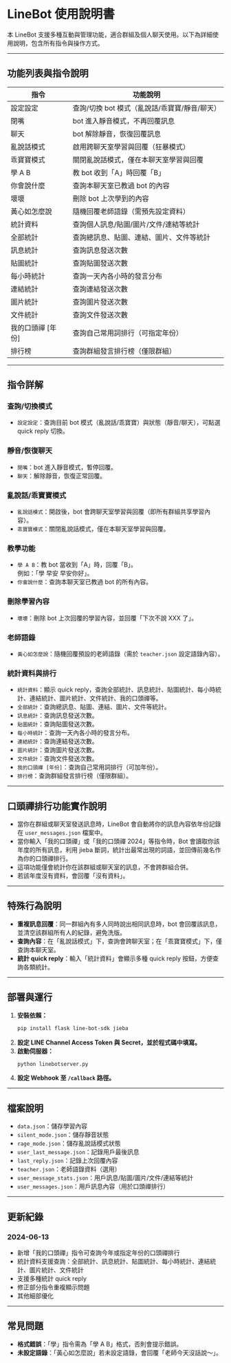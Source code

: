 # LineBot 使用說明書

本 LineBot 支援多種互動與管理功能，適合群組及個人聊天使用。以下為詳細使用說明，包含所有指令與操作方式。

---

## 功能列表與指令說明

| 指令              | 功能說明                                      |
| ----------------- | --------------------------------------------- |
| 設定設定          | 查詢/切換 bot 模式（亂說話/乖寶寶/靜音/聊天） |
| 閉嘴              | bot 進入靜音模式，不再回覆訊息                |
| 聊天              | bot 解除靜音，恢復回覆訊息                    |
| 亂說話模式        | 啟用跨聊天室學習與回覆（狂暴模式）            |
| 乖寶寶模式        | 關閉亂說話模式，僅在本聊天室學習與回覆        |
| 學 A B            | 教 bot 收到「A」時回覆「B」                   |
| 你會說什麼        | 查詢本聊天室已教過 bot 的內容                 |
| 壞壞              | 刪除 bot 上次學到的內容                       |
| 黃心如怎麼說      | 隨機回覆老師語錄（需預先設定資料）            |
| 統計資料          | 查詢個人訊息/貼圖/圖片/文件/連結等統計        |
| 全部統計          | 查詢總訊息、貼圖、連結、圖片、文件等統計      |
| 訊息統計          | 查詢訊息發送次數                              |
| 貼圖統計          | 查詢貼圖發送次數                              |
| 每小時統計        | 查詢一天內各小時的發言分布                    |
| 連結統計          | 查詢連結發送次數                              |
| 圖片統計          | 查詢圖片發送次數                              |
| 文件統計          | 查詢文件發送次數                              |
| 我的口頭禪 [年份] | 查詢自己常用詞排行（可指定年份）              |
| 排行榜            | 查詢群組發言排行榜（僅限群組）                |

---

## 指令詳解

### 查詢/切換模式

- `設定設定`：查詢目前 bot 模式（亂說話/乖寶寶）與狀態（靜音/聊天），可點選 quick reply 切換。

### 靜音/恢復聊天

- `閉嘴`：bot 進入靜音模式，暫停回覆。
- `聊天`：解除靜音，恢復正常回覆。

### 亂說話/乖寶寶模式

- `亂說話模式`：開啟後，bot 會跨聊天室學習與回覆（即所有群組共享學習內容）。
- `乖寶寶模式`：關閉亂說話模式，僅在本聊天室學習與回覆。

### 教學功能

- `學 A B`：教 bot 當收到「A」時，回覆「B」。  
   例如：「學 早安 早安你好」。
- `你會說什麼`：查詢本聊天室已教過 bot 的所有內容。

### 刪除學習內容

- `壞壞`：刪除 bot 上次回覆的學習內容，並回覆「下次不說 XXX 了」。

### 老師語錄

- `黃心如怎麼說`：隨機回覆預設的老師語錄（需於 `teacher.json` 設定語錄內容）。

### 統計資料與排行

- `統計資料`：顯示 quick reply，查詢全部統計、訊息統計、貼圖統計、每小時統計、連結統計、圖片統計、文件統計、我的口頭禪等。
- `全部統計`：查詢總訊息、貼圖、連結、圖片、文件等統計。
- `訊息統計`：查詢訊息發送次數。
- `貼圖統計`：查詢貼圖發送次數。
- `每小時統計`：查詢一天內各小時的發言分布。
- `連結統計`：查詢連結發送次數。
- `圖片統計`：查詢圖片發送次數。
- `文件統計`：查詢文件發送次數。
- `我的口頭禪 [年份]`：查詢自己常用詞排行（可加年份）。
- `排行榜`：查詢群組發言排行榜（僅限群組）。

---

## 口頭禪排行功能實作說明

- 當你在群組或聊天室發送訊息時，LineBot 會自動將你的訊息內容依年份記錄在 `user_messages.json` 檔案中。
- 當你輸入「我的口頭禪」或「我的口頭禪 2024」等指令時，Bot 會讀取你該年度的所有訊息，利用 jieba 斷詞，統計出最常出現的詞語，並回傳前幾名作為你的口頭禪排行。
- 這項功能僅會統計你在該群組或聊天室的訊息，不會跨群組合併。
- 若該年度沒有資料，會回覆「沒有資料」。

---

## 特殊行為說明

- **重複訊息回覆**：同一群組內有多人同時說出相同訊息時，bot 會回覆該訊息，並清空該群組所有人的紀錄，避免洗版。
- **查詢內容**：在「亂說話模式」下，查詢會跨聊天室；在「乖寶寶模式」下，僅查詢本聊天室。
- **統計 quick reply**：輸入「統計資料」會顯示多種 quick reply 按鈕，方便查詢各類統計。

---

## 部署與運行

1. **安裝依賴：**
   ```bash
   pip install flask line-bot-sdk jieba
   ```
2. **設定 LINE Channel Access Token 與 Secret，並於程式碼中填寫。**
3. **啟動伺服器：**
   ```bash
   python linebotserver.py
   ```
4. **設定 Webhook 至 `/callback` 路徑。**

---

## 檔案說明

- `data.json`：儲存學習內容
- `silent_mode.json`：儲存靜音狀態
- `rage_mode.json`：儲存亂說話模式狀態
- `user_last_message.json`：記錄用戶最後訊息
- `last_reply.json`：記錄上次回覆內容
- `teacher.json`：老師語錄資料（選用）
- `user_message_stats.json`：用戶訊息/貼圖/圖片/文件/連結等統計
- `user_messages.json`：用戶訊息內容（用於口頭禪排行）

---

## 更新紀錄

### 2024-06-13

- 新增「我的口頭禪」指令可查詢今年或指定年份的口頭禪排行
- 統計資料支援查詢：全部統計、訊息統計、貼圖統計、每小時統計、連結統計、圖片統計、文件統計
- 支援多種統計 quick reply
- 修正部分指令重複顯示問題
- 其他細部優化

---

## 常見問題

- **格式錯誤**：「學」指令需為「學 A B」格式，否則會提示錯誤。
- **未設定語錄**：「黃心如怎麼說」若未設定語錄，會回覆「老師今天沒話說～」。
